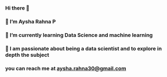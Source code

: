 ### Hi there 👋

### 🔭 I’m Aysha Rahna P
### 🌱 I’m currently learning Data Science and machine learning
### 👯 I am passionate about being a data scientist and to explore in depth the subject
### you can reach me at aysha.rahna30@gmail.com



